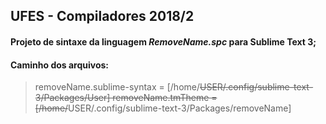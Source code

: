 ## UFES - Compiladores 2018/2

#### Projeto de sintaxe da linguagem _RemoveName.**spc**_ para Sublime Text 3;
#### __Caminho dos arquivos__:
>removeName.sublime-syntax = [/home/~~USER/.config/sublime-text-3/Packages/User]
>removeName.tmTheme = [/home/~~USER/.config/sublime-text-3/Packages/removeName]
